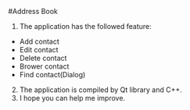 #Address Book
1. The application has the followed feature:
- Add contact
- Edit contact
- Delete contact
- Brower contact
- Find contact(Dialog)
2. The application is compiled by Qt library and C++.
3. I hope you can help me improve.